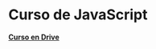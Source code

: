 # Curso de JavaScript

[**Curso en Drive**](https://drive.google.com/drive/folders/1dxp3eyUcGCwzxyNHKIWGMMFGdcVbR12Q?lfhs=2)